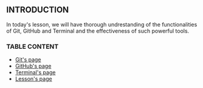 ## **INTRODUCTION**

In today's lesson, we will have thorough undrestanding of the functionalities of Git, GitHub and Terminal and the effectiveness of such powerful tools.

### **TABLE CONTENT**
 - [Git's page](git.md)
 - [GitHub's page](github.md)
 - [Terminal's page](terminal.md)
 - [Lesson's page](lesson.md)
